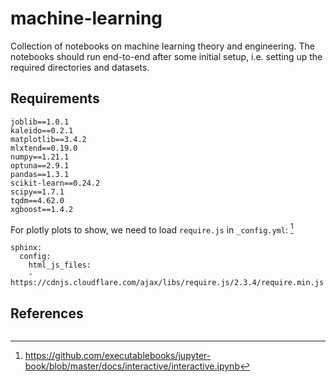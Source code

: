 # machine-learning

Collection of notebooks on machine learning theory and engineering. The notebooks should run end-to-end after some initial setup, i.e. setting up the required directories and datasets. 


## Requirements

```
joblib==1.0.1
kaleido==0.2.1
matplotlib==3.4.2
mlxtend==0.19.0
numpy==1.21.1
optuna==2.9.1
pandas==1.3.1
scikit-learn==0.24.2
scipy==1.7.1
tqdm==4.62.0
xgboost==1.4.2
```

For plotly plots to show, we need to load `require.js` in `_config.yml`: [^ref]

```
sphinx:
  config:
    html_js_files:
    - https://cdnjs.cloudflare.com/ajax/libs/require.js/2.3.4/require.min.js
```

[^ref]: https://github.com/executablebooks/jupyter-book/blob/master/docs/interactive/interactive.ipynb

## References 

```{bibliography}
```